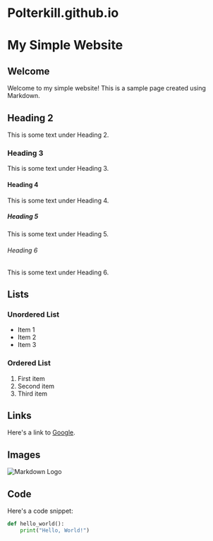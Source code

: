 # Polterkill.github.io




# My Simple Website

## Welcome

Welcome to my simple website! This is a sample page created using Markdown.

## Heading 2

This is some text under Heading 2.

### Heading 3

This is some text under Heading 3.

#### Heading 4

This is some text under Heading 4.

##### Heading 5

This is some text under Heading 5.

###### Heading 6

This is some text under Heading 6.

## Lists

### Unordered List

- Item 1
- Item 2
- Item 3

### Ordered List

1. First item
2. Second item
3. Third item

## Links

Here's a link to [Google](https://www.google.com).

## Images

![Markdown Logo](https://upload.wikimedia.org/wikipedia/commons/4/48/Markdown-mark.svg)

## Code

Here's a code snippet:

```python
def hello_world():
    print("Hello, World!")
